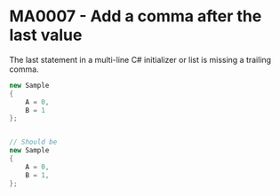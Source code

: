 # MA0007 - Add a comma after the last value

The last statement in a multi-line C# initializer or list is missing a trailing comma.


````csharp
new Sample
{
    A = 0,
    B = 1
};


// Should be
new Sample
{
    A = 0,
    B = 1,
};
````
